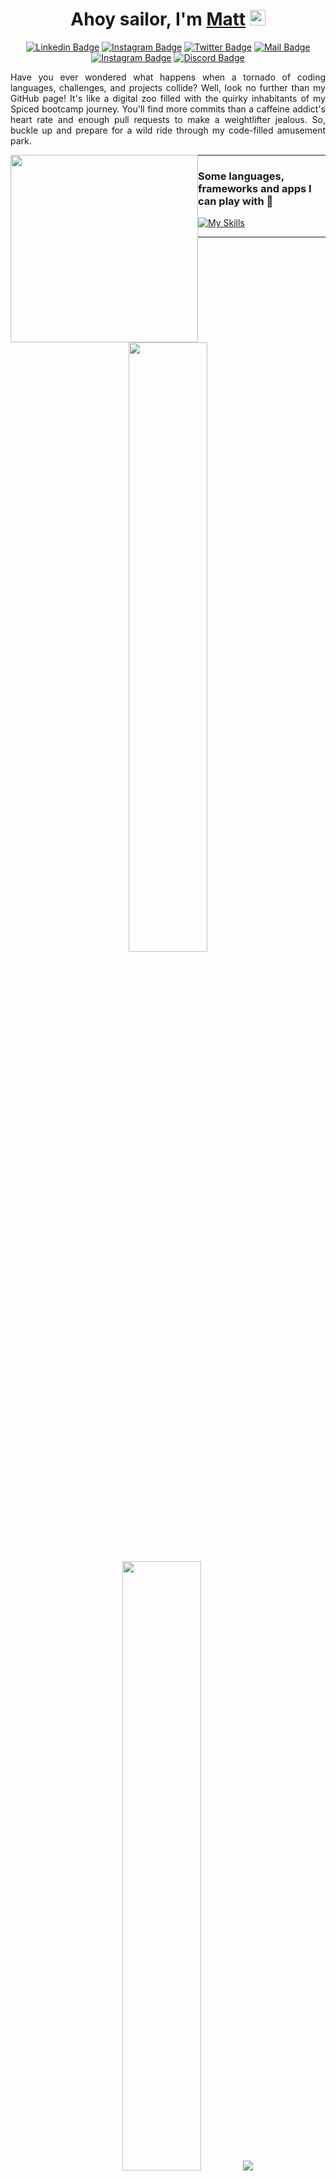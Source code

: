 <div align="center">
   <h1>Ahoy sailor, I'm <a href="https://www.linkedin.com/in/mateusoliveirac/">Matt</a> <img src="https://media.giphy.com/media/hvRJCLFzcasrR4ia7z/giphy.gif" width="25px"> </h1>
   
   
 
   
[![Linkedin Badge](https://img.shields.io/badge/-MateusOliveira-blue?style=flat&logo=Linkedin&logoColor=white&link=https://www.linkedin.com/in/mateusoliveirac/)](https://www.linkedin.com/in/mateusoliveirac/)
[![Instagram Badge](https://img.shields.io/badge/-@akamateus-darkorange?style=flat&logo=instagram&logoColor=white&link=https://instagram.com/akamateus/)](https://instagram.com/akamateus)
[![Twitter Badge](https://img.shields.io/badge/-@akamateuss-1ca0f1?style=flat&labelColor=1ca0f1&logo=twitter&logoColor=white&link=https://twitter.com/akamateuss)](https://twitter.com/akamateuss)
[![Mail Badge](https://img.shields.io/badge/-mateusoliveirac@hotmail.com-c14438?style=flat&logo=Gmail&logoColor=white&link=mailto:mateusoliveirac@hotmail.com)](mailto:mateusoliveirac@hotmail.com)
[![Instagram Badge](https://img.shields.io/badge/-MyPlaylists🎧-limegreen?style=flat&logo=spotify&logoColor=white&link=https://open.spotify.com/user/12147384688?si=c8b08e3f123541df)](https://open.spotify.com/user/12147384688?si=c8b08e3f123541df)
[![Discord Badge](https://img.shields.io/badge/-akamateus🕹️-mediumpurple?style=flat&logo=discord&logoColor=white&link=https://instagram.com/akamateus/)](https://instagram.com/akamateus)
   
</div> 
<div id= 'container'>
  <p align-text=center align=justify> Have you ever wondered what happens when a tornado of coding languages, challenges, and projects collide? Well, look no further than my GitHub page! It's like a digital zoo filled with the quirky inhabitants of my Spiced bootcamp journey. You'll find more commits than a caffeine addict's heart rate and enough pull requests to make a weightlifter jealous. So, buckle up and prepare for a wild ride through my code-filled amusement park.
  </p>
  <p align=center>
  <img style='float: left;' width=300 src="https://media.tenor.com/JJ_is357rXYAAAAd/spike-monkey-typing.gif" />
  </p>
 </div>
<hr>
<h3> Some languages, frameworks and apps I can play with 🎯 </h3>

[![My Skills](https://skillicons.dev/icons?i=git,github,mongodb,react,babel,nextjs,js,html,css,vscode,ps,ai,lr)](https://skillicons.dev)

<hr>
<p align="center">
  <img height="50%" width="auto" src ="https://github-readme-stats.vercel.app/api?username=akamateus&show_icons=true&count_private=true&theme=darcula&hide_border=true&hide=issues,contribs&bg_color=00000000">
  <img height="50%" width="auto" src ="https://github-readme-stats.vercel.app/api/top-langs/?username=akamateus&layout=compact&hide_border=true&theme=darcula&bg_color=00000000&langs_count=6&hide=jupyter%20notebook,tex,css,php&exclude_repo=Pacman-AI">
  <img src ="https://github-readme-streak-stats.herokuapp.com?user=akamateus&theme=darcula&hide_border=true&background=FFFFFF00">
  <br>
</p>
  
Let start with the basics:

```
{
  "firstName": "Mateus",
  "lastName": "Oliveira",
  "age": 25
}
  console.log(everything(???))
```

<!-- <p align="center">
  <img align="left" src ="https://github-readme-stats.vercel.app/api/pin/?username=aveek-saha&repo=ytdx">
  <img align="right" src ="https://github-readme-stats.vercel.app/api/pin/?username=aveek-saha&repo=pixel-weather">
</p> -->


<!--
**Aveek-Saha/aveek-saha** is a ✨ _special_ ✨ repository because its `README.md` (this file) appears on your GitHub profile.

Here are some ideas to get you started:

- 🔭 I’m currently working on ...
- 🌱 I’m currently learning ...
- 👯 I’m looking to collaborate on ...
- 🤔 I’m looking for help with ...
- 💬 Ask me about ...
- 📫 How to reach me: ...
- 😄 Pronouns: ...
- ⚡ Fun fact: ...
-->
